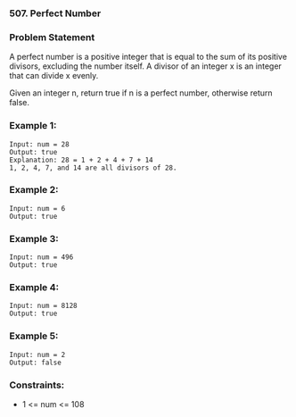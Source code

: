 ### 507. Perfect Number


### Problem Statement
A perfect number is a positive integer that is equal to the sum of its positive divisors, excluding the number itself. A divisor of an integer x is an integer that can divide x evenly.

Given an integer n, return true if n is a perfect number, otherwise return false.

 

### Example 1:
```
Input: num = 28
Output: true
Explanation: 28 = 1 + 2 + 4 + 7 + 14
1, 2, 4, 7, and 14 are all divisors of 28.
```

### Example 2:
```
Input: num = 6
Output: true
```

### Example 3:
```
Input: num = 496
Output: true
```

### Example 4:
```
Input: num = 8128
Output: true
```

### Example 5:
```
Input: num = 2
Output: false
```

### Constraints:

* 1 <= num <= 108